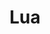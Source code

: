 ---
blog: https://www.lua.org/news.html
codehost: https://github.com/lua
guide: https://www.lua.org/images/
images:
- lua-icon.svg
- lua-ar21.svg
- lua-official.svg
logohandle: lua
sort: lua
tags:
- programming_language
title: Lua
twitter: https://x.com/LuaLang
website: https://www.lua.org/
wikipedia: https://en.wikipedia.org/wiki/Lua_(programming_language)
---